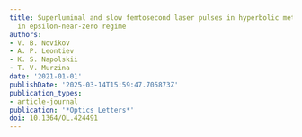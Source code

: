 ```yaml
---
title: Superluminal and slow femtosecond laser pulses in hyperbolic metamaterials
  in epsilon-near-zero regime
authors:
- V. B. Novikov
- A. P. Leontiev
- K. S. Napolskii
- T. V. Murzina
date: '2021-01-01'
publishDate: '2025-03-14T15:59:47.705873Z'
publication_types:
- article-journal
publication: '*Optics Letters*'
doi: 10.1364/OL.424491
---
```

